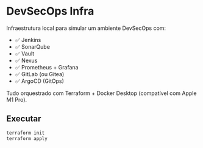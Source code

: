 # DevSecOps Infra

Infraestrutura local para simular um ambiente DevSecOps com:

- ✅ Jenkins
- ✅ SonarQube
- ✅ Vault
- ✅ Nexus
- ✅ Prometheus + Grafana
- ✅ GitLab (ou Gitea)
- ✅ ArgoCD (GitOps)

Tudo orquestrado com Terraform + Docker Desktop (compatível com Apple M1 Pro).

## Executar

```bash
terraform init
terraform apply

